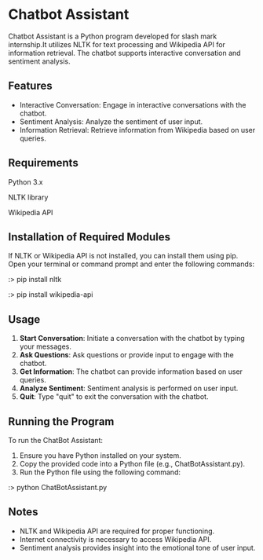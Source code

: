 # **Chatbot Assistant**

Chatbot Assistant is a Python program developed for slash mark internship.It utilizes NLTK for text processing and Wikipedia API for information retrieval. The chatbot supports interactive conversation and sentiment analysis.

## **Features**

- Interactive Conversation: Engage in interactive conversations with the chatbot.
- Sentiment Analysis: Analyze the sentiment of user input.
- Information Retrieval: Retrieve information from Wikipedia based on user queries.

## **Requirements**

Python 3.x

NLTK library

Wikipedia API

## **Installation of Required Modules**

If NLTK or Wikipedia API is not installed, you can install them using pip. Open your terminal or command prompt and enter the following commands:

:> pip install nltk

:> pip install wikipedia-api

## **Usage**

1. **Start Conversation**: Initiate a conversation with the chatbot by typing your messages.
2. **Ask Questions**: Ask questions or provide input to engage with the chatbot.
3. **Get Information**: The chatbot can provide information based on user queries.
4. **Analyze Sentiment**: Sentiment analysis is performed on user input.
5. **Quit**: Type "quit" to exit the conversation with the chatbot.

## **Running the Program**

To run the ChatBot Assistant:

1. Ensure you have Python installed on your system.
2. Copy the provided code into a Python file (e.g., ChatBotAssistant.py).
3. Run the Python file using the following command:

:> python ChatBotAssistant.py

## **Notes**

- NLTK and Wikipedia API are required for proper functioning.
- Internet connectivity is necessary to access Wikipedia API.
- Sentiment analysis provides insight into the emotional tone of user input.
